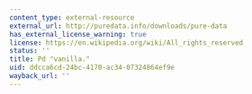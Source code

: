 ```yaml
---
content_type: external-resource
external_url: http://puredata.info/downloads/pure-data
has_external_license_warning: true
license: https://en.wikipedia.org/wiki/All_rights_reserved
status: ''
title: Pd "vanilla."
uid: ddcca6cd-24bc-4170-ac34-07324864ef9e
wayback_url: ''
---
```

